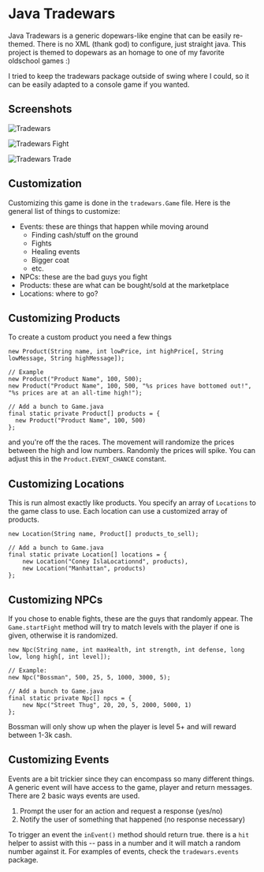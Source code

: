 Java Tradewars
=============

Java Tradewars is a generic dopewars-like engine that can be easily re-themed. There is no XML (thank god) to configure, just straight java. This project is themed
to dopewars as an homage to one of my favorite oldschool games :)

I tried to keep the tradewars package outside of swing where I could, so it can be easily adapted to a console game if you wanted. 

Screenshots
-----------

![Tradewars](http://0rcus.com/i/tradewars/tradewars-1.png "TradeWars")

![Tradewars Fight](http://0rcus.com/i/tradewars/tradewars-2.png "TradeWars - Fight!")

![Tradewars Trade](http://0rcus.com/i/tradewars/tradewars-3.png "TradeWars - Trade")

Customization
-------------

Customizing this game is done in the `tradewars.Game` file. Here is the general list of things to customize:

* Events: these are things that happen while moving around
  * Finding cash/stuff on the ground
  * Fights
  * Healing events
  * Bigger coat
  * etc.
* NPCs: these are the bad guys you fight
* Products: these are what can be bought/sold at the marketplace
* Locations: where to go?

Customizing Products
--------------------

To create a custom product you need a few things

    new Product(String name, int lowPrice, int highPrice[, String lowMessage, String highMessage]);
    
    // Example
    new Product("Product Name", 100, 500);
    new Product("Product Name", 100, 500, "%s prices have bottomed out!", "%s prices are at an all-time high!");
    
    // Add a bunch to Game.java
    final static private Product[] products = {
      new Product("Product Name", 100, 500)
    };
    
and you're off the the races. The movement will randomize the prices between the high and low numbers. Randomly the prices will spike. You can adjust this in the
`Product.EVENT_CHANCE` constant.

Customizing Locations
---------------------

This is run almost exactly like products. You specify an array of `Locations` to the game class to use. Each location can use a customized array of products.
  
    new Location(String name, Product[] products_to_sell);
    
    // Add a bunch to Game.java
    final static private Location[] locations = {
        new Location("Coney IslaLocationnd", products),
        new Location("Manhattan", products)
    };
    
Customizing NPCs
----------------

If you chose to enable fights, these are the guys that randomly appear. The `Game.startFight` method will try to match levels with the player if one is given,
otherwise it is randomized.

    new Npc(String name, int maxHealth, int strength, int defense, long low, long high[, int level]);
    
    // Example:
    new Npc("Bossman", 500, 25, 5, 1000, 3000, 5);
    
    // Add a bunch to Game.java
    final static private Npc[] npcs = {
        new Npc("Street Thug", 20, 20, 5, 2000, 5000, 1)
    };
    
Bossman will only show up when the player is level 5+ and will reward between 1-3k cash.

Customizing Events
------------------

Events are a bit trickier since they can encompass so many different things. A generic event will have access to the game, player and return messages. There are
2 basic ways events are used.

1. Prompt the user for an action and request a response (yes/no)
2. Notify the user of something that happened (no response necessary)


To trigger an event the `inEvent()` method should return true. there is a `hit` helper to assist with this -- pass in a number and it will match a random number against
it. For examples of events, check the `tradewars.events` package.
